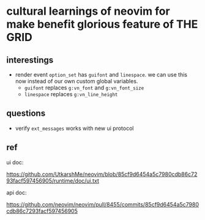 # cultural learnings of neovim for make benefit glorious feature of THE GRID

## interestings
- render event `option_set` has `guifont` and `linespace`. we can use this now instead of our own custom global variables.
  - `guifont` replaces `g:vn_font` and `g:vn_font_size`
  - `linespace` replaces `g:vn_line_height`

## questions
- verify `ext_messages` works with new ui protocol

## ref
ui doc:

https://github.com/UtkarshMe/neovim/blob/85cf9d6454a5c7980cdb86c7293facf597456905/runtime/doc/ui.txt

api doc:

https://github.com/neovim/neovim/pull/8455/commits/85cf9d6454a5c7980cdb86c7293facf597456905
